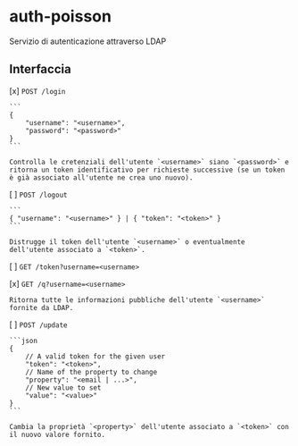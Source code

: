 # auth-poisson

Servizio di autenticazione attraverso LDAP

## Interfaccia

[x] `POST /login`

    ```
    { 
        "username": "<username>", 
        "password": "<password>" 
    }
    ```

    Controlla le cretenziali dell'utente `<username>` siano `<password>` e ritorna un token identificativo per richieste successive (se un token è già associato all'utente ne crea uno nuovo).

[ ] `POST /logout`

    ```
    { "username": "<username>" } | { "token": "<token>" }
    ```

    Distrugge il token dell'utente `<username>` o eventualmente dell'utente associato a `<token>`.

[ ] `GET /token?username=<username>`

[x] `GET /q?username=<username>`

    Ritorna tutte le informazioni pubbliche dell'utente `<username>` fornite da LDAP.

[ ] `POST /update`

    ```json
    {
        // A valid token for the given user  
        "token": "<token>",
        // Name of the property to change  
        "property": "<email | ...>",
        // New value to set
        "value": "<value>"
    }
    ```

    Cambia la proprietà `<property>` dell'utente associato a `<token>` con il nuovo valore fornito.
